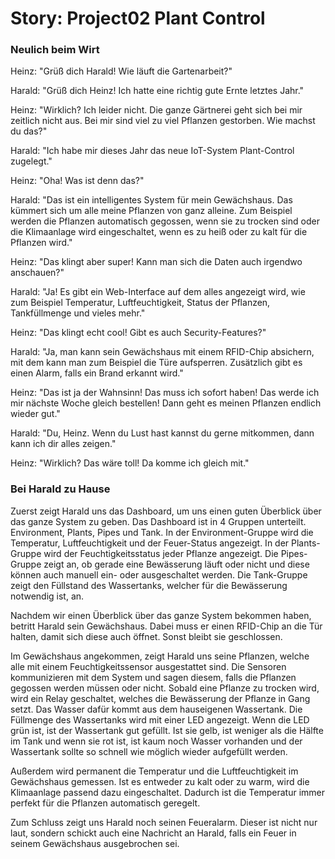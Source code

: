 # Story: Project02 Plant Control



### Neulich beim Wirt

Heinz: "Grüß dich Harald! Wie läuft die Gartenarbeit?"

Harald: "Grüß dich Heinz! Ich hatte eine richtig gute Ernte letztes Jahr."

Heinz: "Wirklich? Ich leider nicht. Die ganze Gärtnerei geht sich bei mir zeitlich nicht aus. Bei mir sind viel zu viel Pflanzen gestorben. Wie machst du das?"

Harald: "Ich habe mir dieses Jahr das neue IoT-System Plant-Control zugelegt."

Heinz: "Oha! Was ist denn das?"

Harald: "Das ist ein intelligentes System für mein Gewächshaus. Das kümmert sich um alle meine Pflanzen von ganz alleine. Zum Beispiel werden die Pflanzen automatisch gegossen, wenn sie zu trocken sind oder die Klimaanlage wird eingeschaltet, wenn es zu heiß oder zu kalt für die Pflanzen wird."

Heinz: "Das klingt aber super! Kann man sich die Daten auch irgendwo anschauen?"

Harald: "Ja! Es gibt ein Web-Interface auf dem alles angezeigt wird, wie zum Beispiel Temperatur, Luftfeuchtigkeit, Status der Pflanzen, Tankfüllmenge und vieles mehr."

Heinz: "Das klingt echt cool! Gibt es auch Security-Features?"

Harald: "Ja, man kann sein Gewächshaus mit einem RFID-Chip absichern, mit dem kann man zum Beispiel die Türe aufsperren. Zusätzlich gibt es einen Alarm, falls ein Brand erkannt wird."

Heinz: "Das ist ja der Wahnsinn! Das muss ich sofort haben! Das werde ich mir nächste Woche gleich bestellen! Dann geht es meinen Pflanzen endlich wieder gut."

Harald: "Du, Heinz. Wenn du Lust hast kannst du gerne mitkommen, dann kann ich dir alles zeigen."

Heinz: "Wirklich? Das wäre toll! Da komme ich gleich mit."



### Bei Harald zu Hause

Zuerst zeigt Harald uns das Dashboard, um uns einen guten Überblick über das ganze System zu geben. Das Dashboard ist in 4 Gruppen unterteilt. Environment, Plants, Pipes und Tank. In der Environment-Gruppe wird die Temperatur, Luftfeuchtigkeit und der Feuer-Status angezeigt. In der Plants-Gruppe wird der Feuchtigkeitsstatus jeder Pflanze angezeigt. Die Pipes-Gruppe zeigt an, ob gerade eine Bewässerung läuft oder nicht und diese können auch manuell ein- oder ausgeschaltet werden. Die Tank-Gruppe zeigt den Füllstand des Wassertanks, welcher für die Bewässerung notwendig ist, an.

Nachdem wir einen Überblick über das ganze System bekommen haben, betritt Harald sein Gewächshaus. Dabei muss er einen RFID-Chip an die Tür halten, damit sich diese auch öffnet. Sonst bleibt sie geschlossen.

Im Gewächshaus angekommen, zeigt Harald uns seine Pflanzen, welche alle mit einem Feuchtigkeitssensor ausgestattet sind. Die Sensoren kommunizieren mit dem System und sagen diesem, falls die Pflanzen gegossen werden müssen oder nicht. Sobald eine Pflanze zu trocken wird, wird ein Relay geschaltet, welches die Bewässerung der Pflanze in Gang setzt. Das Wasser dafür kommt aus dem hauseigenen Wassertank. Die Füllmenge des Wassertanks wird mit einer LED angezeigt. Wenn die LED grün ist, ist der Wassertank gut gefüllt. Ist sie gelb, ist weniger als die Hälfte im Tank und wenn sie rot ist, ist kaum noch Wasser vorhanden und der Wassertank sollte so schnell wie möglich wieder aufgefüllt werden.

Außerdem wird permanent die Temperatur und die Luftfeuchtigkeit im Gewächshaus gemessen. Ist es entweder zu kalt oder zu warm, wird die Klimaanlage passend dazu eingeschaltet. Dadurch ist die Temperatur immer perfekt für die Pflanzen automatisch geregelt.

Zum Schluss zeigt uns Harald noch seinen Feueralarm. Dieser ist nicht nur laut, sondern schickt auch eine Nachricht an Harald, falls ein Feuer in seinem Gewächshaus ausgebrochen sei.
